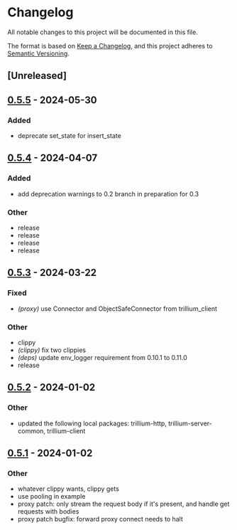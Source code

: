 # Changelog
All notable changes to this project will be documented in this file.

The format is based on [Keep a Changelog](https://keepachangelog.com/en/1.0.0/),
and this project adheres to [Semantic Versioning](https://semver.org/spec/v2.0.0.html).

## [Unreleased]

## [0.5.5](https://github.com/trillium-rs/trillium/compare/trillium-proxy-v0.5.4...trillium-proxy-v0.5.5) - 2024-05-30

### Added
- deprecate set_state for insert_state

## [0.5.4](https://github.com/trillium-rs/trillium/compare/trillium-proxy-v0.5.3...trillium-proxy-v0.5.4) - 2024-04-07

### Added
- add deprecation warnings to 0.2 branch in preparation for 0.3

### Other
- release
- release
- release
- release

## [0.5.3](https://github.com/trillium-rs/trillium/compare/trillium-proxy-v0.5.2...trillium-proxy-v0.5.3) - 2024-03-22

### Fixed
- *(proxy)* use Connector and ObjectSafeConnector from trillium_client

### Other
- clippy
- *(clippy)* fix two clippies
- *(deps)* update env_logger requirement from 0.10.1 to 0.11.0
- release

## [0.5.2](https://github.com/trillium-rs/trillium/compare/trillium-proxy-v0.5.1...trillium-proxy-v0.5.2) - 2024-01-02

### Other
- updated the following local packages: trillium-http, trillium-server-common, trillium-client

## [0.5.1](https://github.com/trillium-rs/trillium/compare/trillium-proxy-v0.5.0...trillium-proxy-v0.5.1) - 2024-01-02

### Other
- whatever clippy wants, clippy gets
- use pooling in example
- proxy patch: only stream the request body if it's present, and handle get requests with bodies
- proxy patch bugfix: forward proxy connect needs to halt
